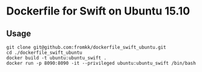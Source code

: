 # Dockerfile for Swift on Ubuntu 15.10

## Usage

```
git clone git@github.com:fromkk/dockerfile_swift_ubuntu.git
cd ./dockerfile_swift_ubuntu
docker build -t ubuntu:ubuntu_swift .
docker run -p 8090:8090 -it --privileged ubuntu:ubuntu_swift /bin/bash
```
